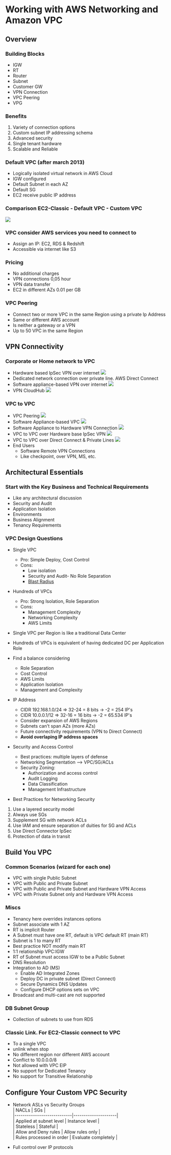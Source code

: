 # Working with AWS Networking and Amazon VPC

## Overview

### Building Blocks
* IGW
* RT
* Router
* Subnet
* Customer GW
* VPN Connection
* VPC Peering
* VPG

### Benefits
1. Variety of connection options
2. Custom subnet IP addressing schema
3. Advanced security
4. Single tenant hardware
5. Scalable and Reliable

### Default VPC (after march 2013)
* Logically isolated virtual network in AWS Cloud
* IGW configured
* Default Subnet in each AZ
* Default SG
* EC2 receive public IP address

### Comparison EC2-Classic - Default VPC - Custom VPC
![](comparison-ec2-classic-default-vpc-custom-vpc.jpg)

### VPC consider AWS services you need to connect to
* Assign an IP: EC2, RDS & Redshift
* Accessible via internet like S3

### Pricing
* No additional charges
* VPN connections 0,05 hour
* VPN data transfer
* EC2 in different AZs 0.01 per GB

### VPC Peering
* Connect two or more VPC in the same Region using a private Ip Address
* Same or different AWS account
* Is neither a gateway or a VPN
* Up to 50 VPC in the same Region

## VPN Connectivity

### Corporate or Home network to VPC
* Hardware based IpSec VPN over internet
  ![](ip-sec.jpg)
* Dedicated network connection over private line. AWS Direct Connect
* Software appliance-based VPN over internet
  ![](software-appliance.jpg)
* VPN CloudHub
   ![](cloud-hub.jpg)

### VPC to VPC
* VPC Peering
  ![](vpc-peering.png)
* Software Appliance-based VPC
  ![](vpc-software-appliance-based-vpn.png)
* Software Appliance to Hardware VPN Connection
  ![](vpc-software-appliance-to-hardware-vpn-connection.png)
* VPC to VPC over Hardware base IpSec VPN
  ![](vpc-to-vpc-over-hardware-base-ipSec-vpn.png)
* VPC to VPC over Direct Connect & Private Lines
  ![](vpc-to-vpc-over-direct-connect-and-private-lines.png)
* End Users
  * Software Remote VPN Connections
  * Like checkpoint, over VPN, MS, etc.
  
## Architectural Essentials

### Start with the Key Business and Technical Requirements
* Like any architectural discussion
* Security and Audit
* Application Isolation
* Environments
* Business Alignment
* Tenancy Requirements

### VPC Design Questions
* Single VPC
  - Pro: Simple Deploy, Cost Control
  - Cons:
    - Low isolation
	- Security and Audit- No Role Separation
	- [Blast Radius](https://forums.juniper.net/t5/Data-Center-Technologists/How-Big-is-the-Blast-Radius-in-Your-Data-Center/ba-p/229119)
* Hundreds of VPCs
  - Pro: Strong Isolation, Role Separation
  - Cons:
    - Management Complexity
	- Networking Complexity
	- AWS Limits
 
* Single VPC per Region is like a traditional Data Center
* Hundreds of VPCs is equivalent of having dedicated DC per Application Role
* Find a balance considering
  - Role Separation
  - Cost Control
  - AWS Limits
  - Application Isolation
  - Management and Complexity
* IP Address
  - CIDR 192.168.1.0/24 => 32-24 =  8 bits -> -2 =    254 IP's
  - CIDR    10.0.0.1/12 => 32-16 = 16 bits -> -2 = 65.534 IP's
  - Consider expansion of AWS Regions
  - Subnets can't span AZs (more AZs)
  - Future connectivity requirements (VPN to Direct Connect)
  - **Avoid overlaping IP address spaces**
* Security and Access Control
  - Best practices: multiple layers of defense
  - Networking Segmentation --> VPC/SG/ACLs
  - Security Zoning:
    - Authorization and access control
	- Audit Logging
	- Data Classification
	- Management Infrastructure
* Best Practices for Networking Security
1. Use a layered security model
2. Always use SGs
3. Supplement SG with network ACLs
4. Use IAM and ensure separation of duities for SG and ACLs
5. Use Direct Connector IpSec
6. Protection of data in transit

## Build You VPC
### Common Scenarios (wizard for each one)
* VPC with single Public Subnet
* VPC with Public and Private Subnet
* VPC with Public and Private Subnet and Hardware VPN Access
* VPC with Private Subnet only and Hardware VPN Access
### Miscs
* Tenancy here overrides instances options
* Subnet associate with 1 AZ
* RT is implicit Router
* A Subnet must have one RT, default is VPC default RT (main RT)
* Subnet is 1 to many RT
* Best practice NOT modify main RT
* 1:1 relationship VPC:IGW
* RT of Subnet must access IGW to be a Public Subnet
* DNS Resolution
* Integration to AD (MS)
  - Enable AD Integrated Zones
  - Deploy DC in private subnet (Direct Connect)
  - Secure Dynamics DNS Updates
  - Configure DHCP options sets on VPC
* Broadcast and multi-cast are not supported
### DB Subnet Group
* Collection of subnets to use from RDS
### Classic Link. For EC2-Classic connect to VPC
* To a single VPC
* unlink when stop
* No different region nor different AWS account
* Conflict to 10.0.0.0/8
* Not allowed with VPC EIP
* No support for Dedicated Tenancy
* No support for Transitive Relationship

## Configure Your Custom VPC Security
* Network ASLs vs Security Groups  
|           NACLs            |        SGs          |  
|----------------------------|---------------------|  
| Applied at subnet level    | Instance level      |  
| Stateless                  | Stateful            |  
| Allow and Deny rules       | Allow rules only    |  
| Rules processed in order   | Evaluate completely |  

* Full control over IP protocols








	
	
	
	
  
